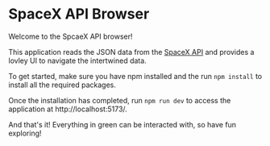 # SpaceX API Browser

Welcome to the SpcaeX API browser!

This application reads the JSON data from the [SpaceX API](https://github.com/r-spacex/SpaceX-API/tree/master) and provides a lovley UI to navigate the intertwined data.

To get started, make sure you have npm installed and the run `npm install` to install all the required packages.

Once the installation has completed, run `npm run dev` to access the application at http://localhost:5173/.

And that's it! Everything in green can be interacted with, so have fun exploring!
